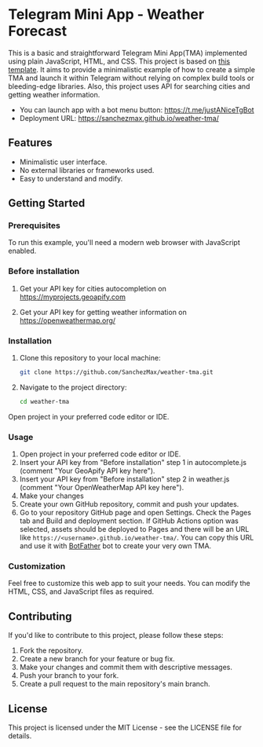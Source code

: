 # Telegram Mini App - Weather Forecast
This is a basic and straightforward Telegram Mini App(TMA) implemented using plain JavaScript, HTML, and CSS. This project is based on [this template](https://github.com/twa-dev/vanilla-js-boilerplate). It aims to provide a minimalistic example of how to create a simple TMA and launch it within Telegram without relying on complex build tools or bleeding-edge libraries. Also, this project uses API for searching cities and getting weather information.

- You can launch app with a bot menu button: https://t.me/justANiceTgBot
- Deployment URL: https://sanchezmax.github.io/weather-tma/

## Features
- Minimalistic user interface.
- No external libraries or frameworks used.
- Easy to understand and modify.

## Getting Started

### Prerequisites

To run this example, you'll need a modern web browser with JavaScript enabled.

### Before installation

1. Get your API key for cities autocompletion on https://myprojects.geoapify.com

2. Get your API key for getting weather information on https://openweathermap.org/

### Installation

1. Clone this repository to your local machine:

   ```bash
   git clone https://github.com/SanchezMax/weather-tma.git

2. Navigate to the project directory:

	```bash
	cd weather-tma

Open project in your preferred code editor or IDE.

### Usage
1. Open project in your preferred code editor or IDE.
2. Insert your API key from "Before installation" step 1 in autocomplete.js (comment "Your GeoApify API key here").
3. Insert your API key from "Before installation" step 2 in weather.js (comment "Your OpenWeatherMap API key here").
4. Make your changes
5. Create your own GitHub repository, commit and push your updates.
6. Go to your repository GitHub page and open Settings. Check the Pages tab and Build and deployment section. If GitHub Actions option was selected, assets should be deployed to Pages and there will be an URL like `https://<username>.github.io/weather-tma/`. You can copy this URL and use it with [BotFather](https://tg.me/BotFather) bot to create your very own TMA.

### Customization
Feel free to customize this web app to suit your needs. You can modify the HTML, CSS, and JavaScript files as required.

## Contributing
If you'd like to contribute to this project, please follow these steps:

1. Fork the repository.
2. Create a new branch for your feature or bug fix.
3. Make your changes and commit them with descriptive messages.
4. Push your branch to your fork.
5. Create a pull request to the main repository's main branch.

## License
This project is licensed under the MIT License - see the LICENSE file for details.
